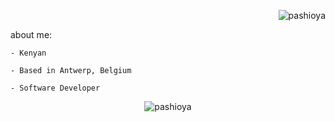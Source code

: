 
<p align="right"> 
	<img src="https://komarev.com/ghpvc/?username=pashioya&label=Profile%20views&color=0e75b6&style=flat" alt="pashioya" /> 
</p>



about me:

	- Kenyan
	 
	- Based in Antwerp, Belgium
	 
	- Software Developer


 
<div align="center">
  <img align="center" src="https://github-readme-streak-stats.herokuapp.com/?user=pashioya&theme=dark" alt="pashioya" />
</div
